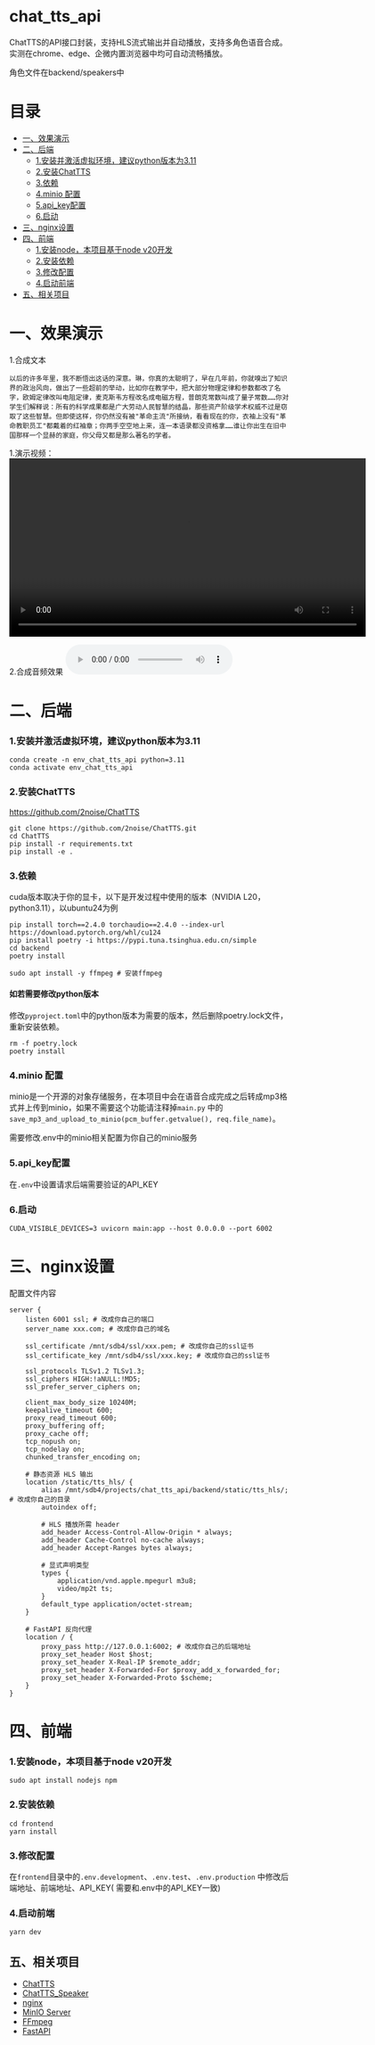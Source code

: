 # chat_tts_api

ChatTTS的API接口封装，支持HLS流式输出并自动播放，支持多角色语音合成。实测在chrome、edge、企微内置浏览器中均可自动流畅播放。

角色文件在backend/speakers中

# 目录

- [一、效果演示](#一效果演示)
- [二、后端](#二后端)
    - [1.安装并激活虚拟环境，建议python版本为3.11](#1安装并激活虚拟环境建议python版本为311)
    - [2.安装ChatTTS](#2安装chatt)
    - [3.依赖](#3依赖)
    - [4.minio 配置](#4minio-配置)
    - [5.api_key配置](#5api_key配置)
    - [6.启动](#6启动)
- [三、nginx设置](#三nginx设置)
- [四、前端](#四前端)
    - [1.安装node，本项目基于node v20开发](#1安装node本项目基于node-v20开发)
    - [2.安装依赖](#2安装依赖)
    - [3.修改配置](#3修改配置)
    - [4.启动前端](#4启动前端)
- [五、相关项目](#五相关项目)

# 一、效果演示

1.合成文本

```text
以后的许多年里，我不断悟出这话的深意。琳，你真的太聪明了，早在几年前，你就嗅出了知识界的政治风向，做出了一些超前的举动，比如你在教学中，把大部分物理定律和参数都改了名字，欧姆定律改叫电阻定律，麦克斯韦方程改名成电磁方程，普朗克常数叫成了量子常数……你对学生们解释说：所有的科学成果都是广大劳动人民智慧的结晶，那些资产阶级学术权威不过是窃取了这些智慧。但即使这样，你仍然没有被"革命主流"所接纳，看看现在的你，衣袖上没有"革命教职员工"都戴着的红袖章；你两手空空地上来，连一本语录都没资格拿……谁让你出生在旧中国那样一个显赫的家庭，你父母又都是那么著名的学者。
```

1.演示视频：
<video controls width="640">
  <source src="./example/example.mp4" type="video/mp4">
</video>

2.合成音频效果
<audio controls>
  <source src="./example/example.mp3" type="audio/mpeg" />
  Your browser does not support the audio element.
</audio>

# 二、后端

### 1.安装并激活虚拟环境，建议python版本为3.11

```shell
conda create -n env_chat_tts_api python=3.11
conda activate env_chat_tts_api
```

### 2.安装ChatTTS

https://github.com/2noise/ChatTTS

```shell
git clone https://github.com/2noise/ChatTTS.git
cd ChatTTS
pip install -r requirements.txt
pip install -e .
```

### 3.依赖

cuda版本取决于你的显卡，以下是开发过程中使用的版本（NVIDIA L20，python3.11），以ubuntu24为例

```shell
pip install torch==2.4.0 torchaudio==2.4.0 --index-url https://download.pytorch.org/whl/cu124
pip install poetry -i https://pypi.tuna.tsinghua.edu.cn/simple
cd backend
poetry install

sudo apt install -y ffmpeg # 安装ffmpeg
```

#### 如若需要修改python版本

修改`pyproject.toml`中的python版本为需要的版本，然后删除poetry.lock文件，重新安装依赖。

```shell
rm -f poetry.lock
poetry install
```

### 4.minio 配置

minio是一个开源的对象存储服务，在本项目中会在语音合成完成之后转成mp3格式并上传到minio，如果不需要这个功能请注释掉`main.py`
中的`save_mp3_and_upload_to_minio(pcm_buffer.getvalue(), req.file_name)`。

需要修改.env中的minio相关配置为你自己的minio服务

### 5.api_key配置

在`.env`中设置请求后端需要验证的API_KEY

### 6.启动

```shell
CUDA_VISIBLE_DEVICES=3 uvicorn main:app --host 0.0.0.0 --port 6002
```

# 三、nginx设置

配置文件内容

```nginx
server {
    listen 6001 ssl; # 改成你自己的端口
    server_name xxx.com; # 改成你自己的域名

    ssl_certificate /mnt/sdb4/ssl/xxx.pem; # 改成你自己的ssl证书
    ssl_certificate_key /mnt/sdb4/ssl/xxx.key; # 改成你自己的ssl证书

    ssl_protocols TLSv1.2 TLSv1.3;
    ssl_ciphers HIGH:!aNULL:!MD5;
    ssl_prefer_server_ciphers on;

    client_max_body_size 10240M;
    keepalive_timeout 600;
    proxy_read_timeout 600;
    proxy_buffering off;
    proxy_cache off;
    tcp_nopush on;
    tcp_nodelay on;
    chunked_transfer_encoding on;

    # 静态资源 HLS 输出
    location /static/tts_hls/ {
        alias /mnt/sdb4/projects/chat_tts_api/backend/static/tts_hls/; # 改成你自己的目录
        autoindex off;

        # HLS 播放所需 header
        add_header Access-Control-Allow-Origin * always;
        add_header Cache-Control no-cache always;
        add_header Accept-Ranges bytes always;

        # 显式声明类型
        types {
            application/vnd.apple.mpegurl m3u8;
            video/mp2t ts;
        }
        default_type application/octet-stream;
    }

    # FastAPI 反向代理
    location / {
        proxy_pass http://127.0.0.1:6002; # 改成你自己的后端地址
        proxy_set_header Host $host;
        proxy_set_header X-Real-IP $remote_addr;
        proxy_set_header X-Forwarded-For $proxy_add_x_forwarded_for;
        proxy_set_header X-Forwarded-Proto $scheme;
    }
}
```

# 四、前端

### 1.安装node，本项目基于node v20开发

```shell
sudo apt install nodejs npm
```

### 2.安装依赖

```shell
cd frontend
yarn install
```

### 3.修改配置

在`frontend`目录中的`.env.development`、`.env.test`、`.env.production` 中修改后端地址、前端地址、API_KEY(
需要和.env中的API_KEY一致)

### 4.启动前端

```shell
yarn dev
```

## 五、相关项目

- [ChatTTS](https://github.com/2noise/ChatTTS)
- [ChatTTS_Speaker](https://github.com/6drf21e/ChatTTS_Speaker)
- [nginx](https://nginx.org/)
- [MinIO Server](https://min.io/docs/minio/linux/operations/installation.html)
- [FFmpeg](https://ffmpeg.org/download.html)
- [FastAPI](https://fastapi.tiangolo.com/)